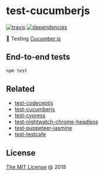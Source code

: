 # test-cucumberjs

[![travis](https://img.shields.io/travis/piecioshka/test-cucumberjs.svg)](https://travis-ci.org/piecioshka/test-cucumberjs)
[![dependencies](https://david-dm.org/piecioshka/test-cucumberjs.svg)](https://github.com/piecioshka/test-cucumberjs)

:ledger: Testing [Cucumber.js](https://cucumber.io/docs/installation/javascript/)

## End-to-end tests

```bash
npm test
```

## Related

* [test-codeceptjs](https://github.com/piecioshka/test-codeceptjs)
* [test-cucumberjs](https://github.com/piecioshka/test-cucumberjs)
* [test-cypress](https://github.com/piecioshka/test-cypress)
* [test-nightwatch-chrome-headless](https://github.com/piecioshka/test-nightwatch-chrome-headless)
* [test-puppeteer-jasmine](https://github.com/piecioshka/test-puppeteer-jasmine)
* [test-testcafe](https://github.com/piecioshka/test-testcafe)

## License

[The MIT License](http://piecioshka.mit-license.org) @ 2018
